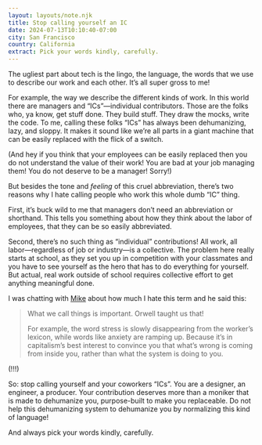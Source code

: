 ```yaml
---
layout: layouts/note.njk
title: Stop calling yourself an IC
date: 2024-07-13T10:10:40-07:00
city: San Francisco
country: California
extract: Pick your words kindly, carefully.
---
```


The ugliest part about tech is the lingo, the language, the words that we use to describe our work and each other. It’s all super gross to me! 

For example, the way we describe the different kinds of work. In this world there are managers and “ICs”—individual contributors. Those are the folks who, ya know, get stuff done. They build stuff. They draw the mocks, write the code. To me, calling these folks “ICs” has always been dehumanizing, lazy, and sloppy. It makes it sound like we’re all parts in a giant machine that can be easily replaced with the flick of a switch. 

(And hey if you think that your employees can be easily replaced then you do not understand the value of their work! You are bad at your job managing them! You do not deserve to be a manager! Sorry!)

But besides the tone and _feeling_ of this cruel abbreviation, there’s two reasons why I hate calling people who work this whole dumb “IC” thing.  

First, it’s buck wild to me that managers don’t need an abbreviation or shorthand. This tells you something about how they think about the labor of employees, that they can be so easily abbreviated. 

Second, there’s no such thing as “individual” contributions! All work, all labor—regardless of job or industry—is a collective. The problem here really starts at school, as they set you up in competition with your classmates and you have to see yourself as the hero that has to do everything for yourself. But actual, real work outside of school requires collective effort to get anything meaningful done. 

I was chatting with [Mike](https://www.mikemonteiro.com/) about how much I hate this term and he said this: 

> What we call things is important. Orwell taught us that!
> 
> For example, the word stress is slowly disappearing from the worker’s lexicon, while words like anxiety are ramping up. Because it’s in capitalism’s best interest to convince you that what’s wrong is coming from inside you, rather than what the system is doing to you.

(!!!)

So: stop calling yourself and your coworkers “ICs”. You are a designer, an engineer, a producer. Your contribution deserves more than a moniker that is made to dehumanize you, purpose-built to make you replaceable. Do not help this dehumanizing system to dehumanize you by normalizing this kind of language! 

And always pick your words kindly, carefully.

